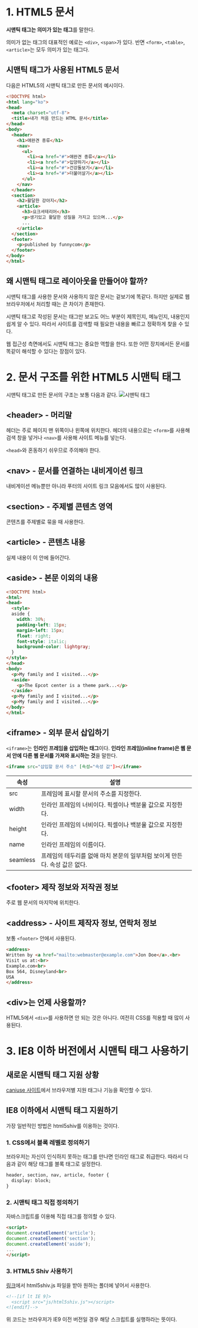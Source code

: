 # 1. HTML5 문서
**시맨틱 태그는 의미가 있는 태그**를 말한다.

의미가 없는 태그의 대표적인 예로는 `<div>`, `<span>`가 있다. 반면 `<form>`, `<table>`, `<article>`는 모두 의미가 있는 태그다.

## 시맨틱 태그가 사용된 HTML5 문서
다음은 HTML5의 시맨틱 태그로 만든 문서의 예시이다.
```html
<!DOCTYPE html>
<html lang="ko">
<head>
  <meta charset="utf-8">
  <title>내가 처음 만드는 HTML 문서</title>
</head>
<body>
  <header>
    <h1>애완견 종류</h1>
    <nav>
      <ul>
        <li><a href="#">애완견 종류</a></li>
        <li><a href="#">입양하기</a></li>
        <li><a href="#">건강돌보기</a></li>
        <li><a href="#">더불어살기</a></li>
      </ul>
    </nav>
  </header>
  <section>
    <h2>활달한 강아지</h2>
    <article>
      <h3>요크셔테리어</h3>
      <p>생기있고 활달한 성질을 가지고 있으며...</p>
      ...
    </article>
  </section>
  <footer>
    <p>published by funnycom</p>
  </footer>
</body>
</html>
```

## 왜 시맨틱 태그로 레이아웃을 만들어야 할까?
시맨틱 태그를 사용한 문서와 사용하지 않은 문서는 겉보기에 똑같다. 하지만 실제로 웹 브라우저에서 처리할 때는 큰 차이가 존재한다.

시맨틱 태그로 작성된 문서는 태그만 보고도 어느 부분이 제목인지, 메뉴인지, 내용인지 쉽게 알 수 있다. 따라서 사이트를 검색할 때 필요한 내용을 빠르고 정확하게 찾을 수 있다.

웹 접근성 측면에서도 시맨틱 태그는 중요한 역할을 한다. 또한 어떤 장치에서든 문서를 똑같이 해석할 수 있다는 장점이 있다.
# 2. 문서 구조를 위한 HTML5 시맨틱 태그
시맨틱 태그로 만든 문서의 구조는 보통 다음과 같다.
![시맨틱 태그](https://user-images.githubusercontent.com/95019875/163502884-481b4f78-beb5-47f1-b075-f579c7824e1a.png)

## \<header> - 머리말
헤더는 주로 페이지 맨 위쪽이나 왼쪽에 위치한다. 헤더의 내용으로는 `<form>`를 사용해 검색 창을 넣거나 `<nav>`를 사용해 사이트 메뉴를 넣는다.

`<head>`와 혼동하기 쉬우므로 주의해야 한다.

## \<nav> - 문서를 연결하는 내비게이션 링크
내비게이션 메뉴뿐만 아니라 푸터의 사이트 링크 모음에서도 많이 사용된다.

## \<section> - 주제별 콘텐츠 영역
콘텐츠를 주제별로 묶을 때 사용한다.

## \<article> - 콘텐츠 내용
실제 내용이 이 안에 들어간다.

## \<aside> - 본문 이외의 내용
```html
<!DOCTYPE html>
<html>
<head>
  <style>
  aside {
    width: 30%;
    padding-left: 15px;
    margin-left: 15px;
    float: right;
    font-style: italic;
    background-color: lightgray;
  }
</style>
</head>
<body>
  <p>My family and I visited...</p>
  <aside>
    <p>The Epcot center is a theme park...</p>
  </aside>
  <p>My family and I visited...</p>
  <p>My family and I visited...</p>
</body>
</html>
```

## \<iframe> - 외부 문서 삽입하기
`<iframe>`는 **인라인 프레임을 삽입하는 태그**이다. **인라인 프레임(inline frame)은 웹 문서 안에 다른 웹 문서를 가져와 표시하는 것**을 말한다.
```html
<iframe src="삽입할 문서 주소" [속성="속성 값"]></iframe>
```

|속성|설명|
|---|---|
|src|프레임에 표시할 문서의 주소를 지정한다.|
|width|인라인 프레임의 너비이다. 픽셀이나 백분율 값으로 지정한다.|
|height|인라인 프레임의 너비이다. 픽셀이나 백분율 값으로 지정한다.|
|name|인라인 프레임의 이름이다.|
|seamless|프레임의 테두리를 없애 마치 본문의 일부처럼 보이게 만든다. 속성 값은 없다.|

## \<footer> 제작 정보와 저작권 정보
주로 웹 문서의 마지막에 위치한다.

## \<address> - 사이트 제작자 정보, 연락처 정보
보통 `<footer>` 안에서 사용된다.
```html
<address>  
Written by <a href="mailto:webmaster@example.com">Jon Doe</a>.<br>  
Visit us at:<br>  
Example.com<br>  
Box 564, Disneyland<br>  
USA  
</address>
```

## \<div>는 언제 사용할까?
HTML5에서 `<div>`를 사용하면 안 되는 것은 아니다. 여전히 CSS를 적용할 때 많이 사용된다.
# 3. IE8 이하 버전에서 시맨틱 태그 사용하기
## 새로운 시맨틱 태그 지원 상황
[caniuse 사이트](https://caniuse.com/)에서 브라우저별 지원 태그나 기능을 확인할 수 있다.

## IE8 이하에서 시맨틱 태그 지원하기
가장 일반적인 방법은 html5shiv를 이용하는 것이다.

### 1. CSS에서 블록 레벨로 정의하기
브라우저는 자신이 인식하지 못하는 태그를 만나면 인라인 태그로 취급한다. 따라서 다음과 같이 해당 태그를 블록 태그로 설정한다.
```html
header, section, nav, article, footer {
  display: block;
}
```

### 2. 시맨틱 태그 직접 정의하기
자바스크립트를 이용해 직접 태그를 정의할 수 있다.
```html
<script>
document.createElement('article');
document.createElement('section');
document.createElement('aside');
...
</script>
```

### 3. HTML5 Shiv 사용하기
[링크](https://github.com/aFarkas/html5shiv)에서 html5shiv.js 파일을 받아 원하는 폴더에 넣어서 사용한다.

```html
<!--[if lt IE 9]>
  <script src="js/html5shiv.js"></script>
<![endif]-->
```
위 코드는 브라우저가 IE9 이전 버전일 경우 해당 스크립트를 실행하라는 뜻이다.
